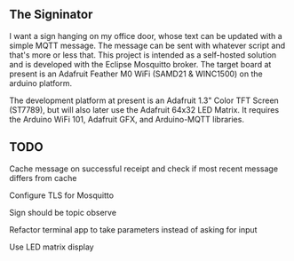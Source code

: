 ## The Signinator

I want a sign hanging on my office door, whose text can be updated with a simple MQTT message. The message can be sent with whatever script and that's more or less that. This project is intended as a self-hosted solution and is developed with the Eclipse Mosquitto broker. The target board at present is an Adafruit Feather M0 WiFi (SAMD21 & WINC1500) on the arduino platform.

The development platform at present is an Adafruit 1.3" Color TFT Screen (ST7789), but will also later use the Adafruit 64x32 LED Matrix. It requires the Arduino WiFi 101, Adafruit GFX, and Arduino-MQTT libraries.

## TODO

Cache message on successful receipt and check if most recent message differs from cache

Configure TLS for Mosquitto

Sign should be topic observe

Refactor terminal app to take parameters instead of asking for input

Use LED matrix display
